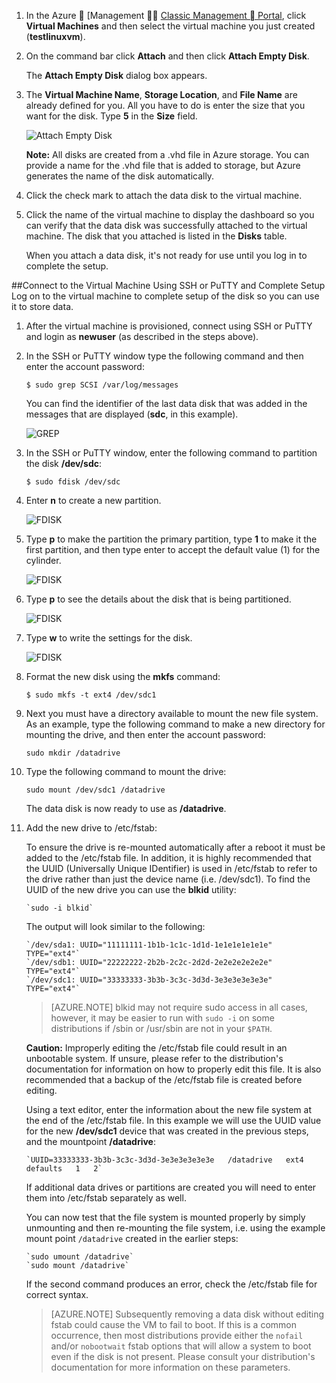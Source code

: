 1. In the Azure  [Management  [Classic Management  Portal](http://manage.windowsazure.cn), click **Virtual Machines** and then select the virtual machine you just created (**testlinuxvm**).

2. On the command bar click **Attach** and then click **Attach Empty Disk**.

	The **Attach Empty Disk** dialog box appears.


3. The **Virtual Machine Name**, **Storage Location**, and **File Name** are already defined for you. All you have to do is enter the size that you want for the disk. Type **5** in the **Size** field.

	![Attach Empty Disk][Image2]

	**Note:** All disks are created from a .vhd file in Azure storage. You can provide a name for the .vhd file that is added to storage, but Azure generates the name of the disk automatically.

4. Click the check mark to attach the data disk to the virtual machine.

5. Click the name of the virtual machine to display the dashboard so you can verify that the data disk was successfully attached to the virtual machine. The disk that you attached is listed in the **Disks** table.

	When you attach a data disk, it's not ready for use until you log in to complete the setup.

##Connect to the Virtual Machine Using SSH or PuTTY and Complete Setup
Log on to the virtual machine to complete setup of the disk so you can use it to store data.

1. After the virtual machine is provisioned, connect using SSH or PuTTY and login as **newuser** (as described in the steps above).	


2. In the SSH or PuTTY window type the following command and then enter the account password:

	`$ sudo grep SCSI /var/log/messages`

	You can find the identifier of the last data disk that was added in the messages that are displayed (**sdc**, in this example).

	![GREP][Image4]


3. In the SSH or PuTTY window, enter the following command to partition the disk **/dev/sdc**:

	`$ sudo fdisk /dev/sdc`


4. Enter **n** to create a new partition.

	![FDISK][Image5]


5. Type **p** to make the partition the primary partition, type **1** to make it the first partition, and then type enter to accept the default value (1) for the cylinder.

	![FDISK][Image6]


6. Type **p** to see the details about the disk that is being partitioned.

	![FDISK][Image7]


7. Type **w** to write the settings for the disk.

	![FDISK][Image8]


8. Format the new disk using the **mkfs** command:

	`$ sudo mkfs -t ext4 /dev/sdc1`

9. Next you must have a directory available to mount the new file system. As an example, type the following command to make a new directory for mounting the drive, and then enter the account password:

	`sudo mkdir /datadrive`


10. Type the following command to mount the drive:

	`sudo mount /dev/sdc1 /datadrive`

	The data disk is now ready to use as **/datadrive**.


11. Add the new drive to /etc/fstab:

	To ensure the drive is re-mounted automatically after a reboot it must be added to the /etc/fstab file. In addition, it is highly recommended that the UUID (Universally Unique IDentifier) is used in /etc/fstab to refer to the drive rather than just the device name (i.e. /dev/sdc1). To find the UUID of the new drive you can use the **blkid** utility:
	
		`sudo -i blkid`

	The output will look similar to the following:

		`/dev/sda1: UUID="11111111-1b1b-1c1c-1d1d-1e1e1e1e1e1e" TYPE="ext4"`
		`/dev/sdb1: UUID="22222222-2b2b-2c2c-2d2d-2e2e2e2e2e2e" TYPE="ext4"`
		`/dev/sdc1: UUID="33333333-3b3b-3c3c-3d3d-3e3e3e3e3e3e" TYPE="ext4"`

	>[AZURE.NOTE] blkid may not require sudo access in all cases, however, it may be easier to run with `sudo -i` on some distributions if /sbin or /usr/sbin are not in your `$PATH`.

	**Caution:** Improperly editing the /etc/fstab file could result in an unbootable system. If unsure, please refer to the distribution's documentation for information on how to properly edit this file. It is also recommended that a backup of the /etc/fstab file is created before editing.

	Using a text editor, enter the information about the new file system at the end of the /etc/fstab file.  In this example we will use the UUID value for the new **/dev/sdc1** device that was created in the previous steps, and the mountpoint **/datadrive**:

		`UUID=33333333-3b3b-3c3c-3d3d-3e3e3e3e3e3e   /datadrive   ext4   defaults   1   2`

	If additional data drives or partitions are created you will need to enter them into /etc/fstab separately as well.

	You can now test that the file system is mounted properly by simply unmounting and then re-mounting the file system, i.e. using the example mount point `/datadrive` created in the earlier steps: 

		`sudo umount /datadrive`
		`sudo mount /datadrive`

	If the second command produces an error, check the /etc/fstab file for correct syntax.


	>[AZURE.NOTE] Subsequently removing a data disk without editing fstab could cause the VM to fail to boot. If this is a common occurrence, then most distributions provide either the `nofail` and/or `nobootwait` fstab options that will allow a system to boot even if the disk is not present. Please consult your distribution's documentation for more information on these parameters.


[Image2]: ./media/attach-data-disk-centos-vm-in-portal/AttachDataDiskLinuxVM2.png
[Image4]: ./media/attach-data-disk-centos-vm-in-portal/GrepScsiMessages.png
[Image5]: ./media/attach-data-disk-centos-vm-in-portal/fdisk1.png
[Image6]: ./media/attach-data-disk-centos-vm-in-portal/fdisk2.png
[Image7]: ./media/attach-data-disk-centos-vm-in-portal/fdisk3.png
[Image8]: ./media/attach-data-disk-centos-vm-in-portal/fdisk4.png
[Image9]: ./media/attach-data-disk-centos-vm-in-portal/mkfs.png

